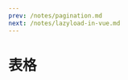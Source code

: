 ```yaml
---
prev: /notes/pagination.md
next: /notes/lazyload-in-vue.md
---
```


# 表格

<Table :tableHeaders="headers" :tableData="list" :contentH="contentH" :noSideBorder="noSideBorder" />

<script setup>
import { ref } from 'vue'

const contentH = ref(500)

const noSideBorder = ref(true)

const headers = ref([])

const list = ref([])

headers.value = [
  {
    prop: 'name',
    label: '姓名',
    width: 100
  },
  {
    prop: 'age',
    label: '年龄',
    width: 100
  },
  {
    prop: 'sex',
    label: '性别',
    width: 100
  },
  {
    prop: 'birth',
    label: '出生日期',
    width: 150
  },
]

list.value = [
  {
    name: 'xxx',
    age: 18,
    sex: 'xxx',
    birth: '999'
  },
  {
    name: 'xxx',
    age: 18,
    sex: 'xxx',
    birth: '999'
  },
  {
    name: 'xxx',
    age: 18,
    sex: 'xxx',
    birth: '999'
  },
  {
    name: 'xxx',
    age: 18,
    sex: 'xxx',
    birth: '999'
  },
  {
    name: 'xxx',
    age: 18,
    sex: 'xxx',
    birth: '999'
  },
  {
    name: 'xxx',
    age: 18,
    sex: 'xxx',
    birth: '999'
  },
  {
    name: 'xxx',
    age: 18,
    sex: 'xxx',
    birth: '999'
  },
  {
    name: 'xxx',
    age: 18,
    sex: 'xxx',
    birth: '999'
  },
  {
    name: 'xxx',
    age: 18,
    sex: 'xxx',
    birth: '999'
  },
  {
    name: 'xxx',
    age: 18,
    sex: 'xxx',
    birth: '999'
  },
  {
    name: 'xxx',
    age: 18,
    sex: 'xxx',
    birth: '999'
  },
  {
    name: 'xxx',
    age: 18,
    sex: 'xxx',
    birth: '999'
  },
  {
    name: 'xxx',
    age: 18,
    sex: 'xxx',
    birth: '999'
  },
  {
    name: 'xxx',
    age: 18,
    sex: 'xxx',
    birth: '999'
  },
  {
    name: 'xxx',
    age: 18,
    sex: 'xxx',
    birth: '999'
  },
  {
    name: 'xxx',
    age: 18,
    sex: 'xxx',
    birth: '999'
  },
  {
    name: 'xxx',
    age: 18,
    sex: 'xxx',
    birth: '999'
  },
  {
    name: 'xxx',
    age: 18,
    sex: 'xxx',
    birth: '999'
  },
  {
    name: 'xxx',
    age: 18,
    sex: 'xxx',
    birth: '999'
  },
  {
    name: 'xxx',
    age: 18,
    sex: 'xxx',
    birth: '999'
  },
  {
    name: 'xxx',
    age: 18,
    sex: 'xxx',
    birth: '999'
  },
  {
    name: 'xxx',
    age: 18,
    sex: 'xxx',
    birth: '999'
  }
]
</script>